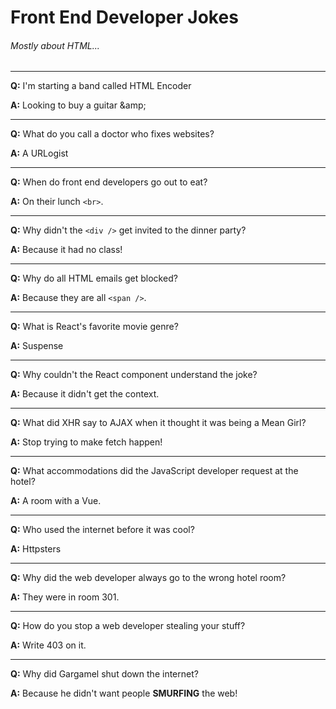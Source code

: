 # Front End Developer Jokes

###### Mostly about HTML...

---

**Q:** I'm starting a band called HTML Encoder

**A:** Looking to buy a guitar \&amp;

---

**Q:** What do you call a doctor who fixes websites?

**A:** A URLogist

---

**Q:** When do front end developers go out to eat?

**A:** On their lunch `<br>`.

---

**Q:** Why didn't the `<div />` get invited to the dinner party?

**A:** Because it had no class!

---

**Q:** Why do all HTML emails get blocked?

**A:** Because they are all `<span />`.

---

**Q:** What is React's favorite movie genre?

**A:** Suspense

---

**Q:** Why couldn't the React component understand the joke?

**A:** Because it didn't get the context.

---

**Q:** What did XHR say to AJAX when it thought it was being a Mean Girl?

**A:** Stop trying to make fetch happen!

---

**Q:** What accommodations did the JavaScript developer request at the hotel?

**A:** A room with a Vue.

---

**Q:** Who used the internet before it was cool?

**A:** Httpsters

---

**Q:** Why did the web developer always go to the wrong hotel room?

**A:** They were in room 301.

---

**Q:** How do you stop a web developer stealing your stuff?

**A:** Write 403 on it.

---

**Q:** Why did Gargamel shut down the internet?

**A:** Because he didn't want people **SMURFING** the web!
